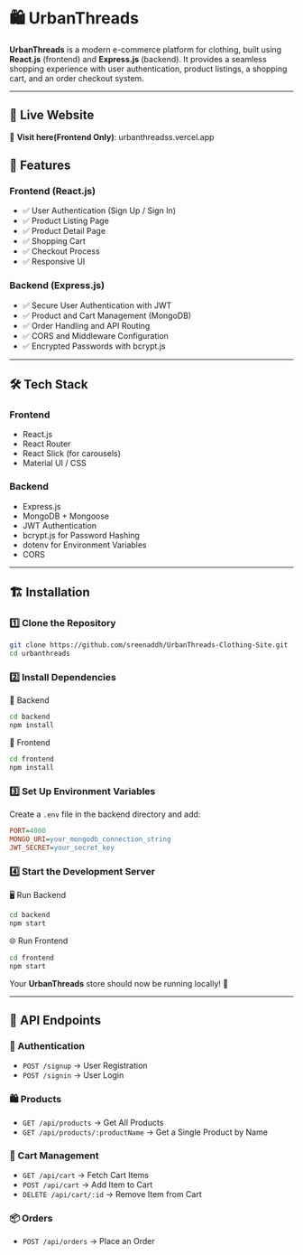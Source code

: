 # 🛍️ UrbanThreads

**UrbanThreads** is a modern e-commerce platform for clothing, built using **React.js** (frontend) and **Express.js** (backend). It provides a seamless shopping experience with user authentication, product listings, a shopping cart, and an order checkout system.

---
## 🌟 Live Website  
🔗 **Visit here(Frontend Only)**: urbanthreadss.vercel.app

## 🚀 Features

### Frontend (React.js)
- ✅ User Authentication (Sign Up / Sign In)  
- ✅ Product Listing Page  
- ✅ Product Detail Page  
- ✅ Shopping Cart  
- ✅ Checkout Process  
- ✅ Responsive UI  

### Backend (Express.js)
- ✅ Secure User Authentication with JWT  
- ✅ Product and Cart Management (MongoDB)  
- ✅ Order Handling and API Routing  
- ✅ CORS and Middleware Configuration  
- ✅ Encrypted Passwords with bcrypt.js  

---

## 🛠️ Tech Stack

### Frontend
- React.js
- React Router
- React Slick (for carousels)
- Material UI / CSS

### Backend
- Express.js
- MongoDB + Mongoose
- JWT Authentication
- bcrypt.js for Password Hashing
- dotenv for Environment Variables
- CORS

---

## 🏗️ Installation

### 1️⃣ Clone the Repository
```sh
git clone https://github.com/sreenaddh/UrbanThreads-Clothing-Site.git
cd urbanthreads 
```

### 2️⃣ Install Dependencies
📌 Backend
```sh
cd backend
npm install
```

📌 Frontend
```sh
cd frontend
npm install
```

### 3️⃣ Set Up Environment Variables
Create a `.env` file in the backend directory and add:

```ini
PORT=4000
MONGO_URI=your_mongodb_connection_string
JWT_SECRET=your_secret_key
```

### 4️⃣ Start the Development Server
🖥️ Run Backend
```sh
cd backend
npm start
```

🌐 Run Frontend
```sh
cd frontend
npm start
```

Your **UrbanThreads** store should now be running locally! 🎉

---

## 📌 API Endpoints

### 🔑 Authentication
* `POST /signup` → User Registration
* `POST /signin` → User Login

### 🛍️ Products
* `GET /api/products` → Get All Products
* `GET /api/products/:productName` → Get a Single Product by Name

### 🛒 Cart Management
* `GET /api/cart` → Fetch Cart Items
* `POST /api/cart` → Add Item to Cart
* `DELETE /api/cart/:id` → Remove Item from Cart

### 📦 Orders
* `POST /api/orders` → Place an Order
